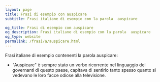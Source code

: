 ```yaml
---
layout: page
title: Frasi di esempio con auspicare 
subtitle: Frasi italiane di esempio con la parola  auspicare

og_title: Frasi di esempio con auspicare 
og_description: Frasi italiane di esempio con la parola  auspicare
og_type: website
permalink: /frasi/a/auspicare.html
---
```


Frasi italiane di esempio contenenti la parola auspicare:


- "Auspicare" è sempre stato un verbo ricorrente nel linguaggio dei governanti di questo paese, capitava di sentirlo tanto spesso quanto si vedevano le loro facce odiose alla televisione.
